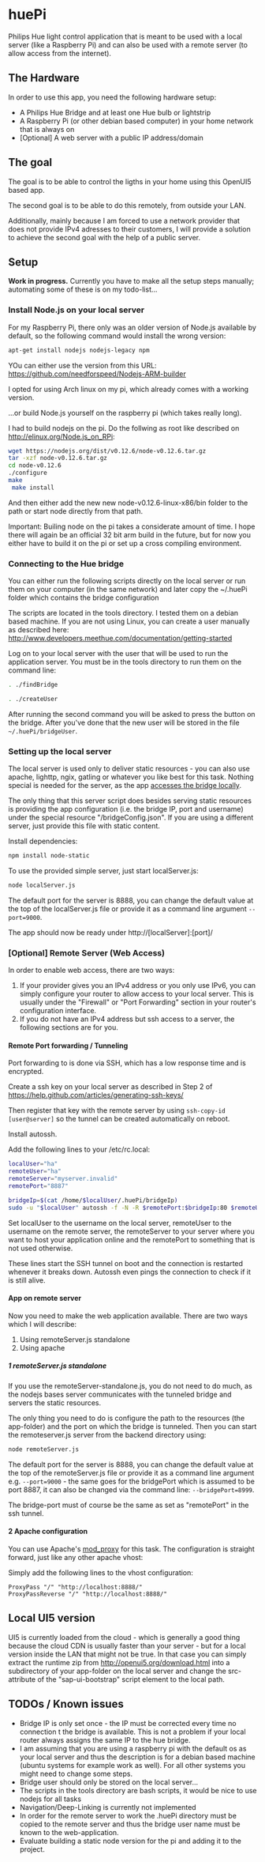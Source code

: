 # huePi
Philips Hue light control application that is meant to be used with a local server (like a Raspberry Pi) and can also be used with a remote server (to allow access from the internet).

## The Hardware

In order to use this app, you need the following hardware setup:

 * A Philips Hue Bridge and at least one Hue bulb or lightstrip
 * A Raspberry Pi (or other debian based computer) in your home network that is always on
 * [Optional] A web server with a public IP address/domain

## The goal

The goal is to be able to control the ligths in your home using this OpenUI5 based app.

The second goal is to be able to do this remotely, from outside your LAN.

Additionally, mainly because I am forced to use a network provider that does not provide IPv4 adresses to their customers, I will provide a solution to achieve the second goal with the help of a public server.


## Setup

**Work in progress.** Currently you have to make all the setup steps manually; automating some of these is on my todo-list...


### Install Node.js on your local server

For my Raspberry Pi, there only was an older version of Node.js available by default, so the following command would install the wrong version:

```sh
apt-get install nodejs nodejs-legacy npm
```

YOu can either use the version from this URL: https://github.com/needforspeed/Nodejs-ARM-builder

I opted for using Arch linux on my pi, which already comes with a working version.

...or build Node.js yourself on the raspberry pi (which takes really long).

I had to build nodejs on the pi. Do the follwing as root like described on http://elinux.org/Node.js_on_RPi:

```sh
wget https://nodejs.org/dist/v0.12.6/node-v0.12.6.tar.gz
tar -xzf node-v0.12.6.tar.gz
cd node-v0.12.6
./configure
make
 make install
```
And then either add the new new node-v0.12.6-linux-x86/bin folder to the path or start node directly from that path.

Important: Builing node on the pi takes a considerate amount of time. I hope there will again be an official 32 bit arm build in the future, but for now you either have to build it on the pi or set up a cross compiling environment.


### Connecting to the Hue bridge

You can either run the following scripts directly on the local server or run them on your computer (in the same network) and later copy the ~/.huePi folder which contains the bridge configuration

The scripts are located in the tools directory. I tested them on a debian based machine. If you are not using Linux, you can create a user manually as described here: http://www.developers.meethue.com/documentation/getting-started

Log on to your local server with the user that will be used to run the application server.
You must be in the tools directory to run them on the command line:

```sh
. ./findBridge

. ./createUser
```

After running the second command you will be asked to press the button on the bridge. After you've done that the new user will be stored in the file `~/.huePi/bridgeUser`.

### Setting up the local server

The local server is used only to deliver static resources - you can also use apache, lighttp, ngix, gatling or whatever you like best for this task. Nothing special is needed for the server, as the app <a href="https://de.wikipedia.org/wiki/Cross-Origin_Resource_Sharing">accesses the bridge locally</a>.

The only thing that this server script does besides serving static resources is providing the app configuration (i.e. the bridge IP, port and username) under the special resource "/bridgeConfig.json". If you are using a different server, just provide this file with static content.

Install dependencies:

```sh
npm install node-static
```


To use the provided simple server, just start localServer.js:

```sh
node localServer.js
```
The default port for the server is 8888, you can change the default value at the top of the localServer.js file or provide it as a command line argument `--port=9000`.

The app should now be ready under http://[localServer]:[port]/

### [Optional] Remote Server (Web Access)

In order to enable web access, there are two ways:

 1. If your provider gives you an IPv4 address or you only use IPv6, you can simply configure your router to allow access to your local server. This is usually under the "Firewall" or "Port Forwarding" section in your router's configuration interface.
 2. If you do not have an IPv4 address but ssh access to a server, the following sections are for you.

#### Remote Port forwarding / Tunneling

Port forwarding to is done via SSH, which has a low response time and is encrypted.

Create a ssh key on your local server as described in Step 2 of  https://help.github.com/articles/generating-ssh-keys/

Then register that key with the remote server by using `ssh-copy-id [user@server]` so the tunnel can be created automatically on reboot.

Install autossh.

Add the following lines to your /etc/rc.local:
```sh
localUser="ha"
remoteUser="ha"
remoteServer="myserver.invalid"
remotePort="8887"

bridgeIp=$(cat /home/$localUser/.huePi/bridgeIp)
sudo -u "$localUser" autossh -f -N -R $remotePort:$bridgeIp:80 $remoteUser@$remoteServer
```

Set localUser to the username on the local server, remoteUser to the username on the remote server, the remoteServer to your server where you want to host your application online and the remotePort to something that is not used otherwise.

These lines start the SSH tunnel on boot and the connection is restarted whenever it breaks down. Autossh even pings the connection to check if it is still alive.

#### App on remote server

Now you need to make the web application available. There are two ways which I will describe:

 1. Using remoteServer.js standalone
 2. Using apache

##### 1 remoteServer.js standalone

If you use the remoteServer-standalone.js, you do not need to do much, as the nodejs bases server communicates with the tunneled bridge and servers the static resources.

 The only thing you need to do is configure the path to the resources (the app-folder) and the port on which the bridge is tunneled.
 Then you can start the remoteserver.js server from the backend directory using:

```sh
node remoteServer.js
```

The default port for the server is 8888, you can change the default value at the top of the remoteServer.js file or provide it as a command line argument e.g. `--port=9000` - the same goes for the bridgePort which is assumed to be port 8887, it can also be changed via the command line: `--bridgePort=8999`.

The bridge-port must of course be the same as set as "remotePort" in the ssh tunnel.

#### 2 Apache configuration

You can use Apache's <a href="http://httpd.apache.org/docs/current/mod/mod_proxy.html">mod_proxy</a> for this task. The configuration is straight forward, just like any other apache vhost:

Simply add the following lines to the vhost configuration:

```
ProxyPass "/" "http://localhost:8888/"
ProxyPassReverse "/" "http://localhost:8888/"
```

## Local UI5 version

UI5 is currently loaded from the cloud - which is generally a good thing because the cloud CDN is usually faster than your server - but for a local version inside the LAN that might not be true. In that case you can simply extract the runtime zip from http://openui5.org/download.html into a subdirectory of your app-folder on the local server and change the src-attribute of the "sap-ui-bootstrap" script element to the local path.

## TODOs / Known issues

 * Bridge IP is only set once - the IP must be corrected every time no connection t the bridge is available. This is not a problem if your local router always assigns the same IP to the hue bridge.
 * I am assuming that you are using a raspberry pi with the default os as your local server and thus the description is for a debian based machine (ubuntu systems for example work as well). For all other systems you might need to change some steps.
 * Bridge user should only be stored on the local server...
 * The scripts in the tools directory are bash scripts, it would be nice to use nodejs for all tasks
 * Navigation/Deep-Linking is currently not implemented
 * In order for the remote server to work the .huePi directory must be copied to the remote server and thus the bridge user name must be known to the web-application.
 * Evaluate building a static node version for the pi and adding it to the project.
